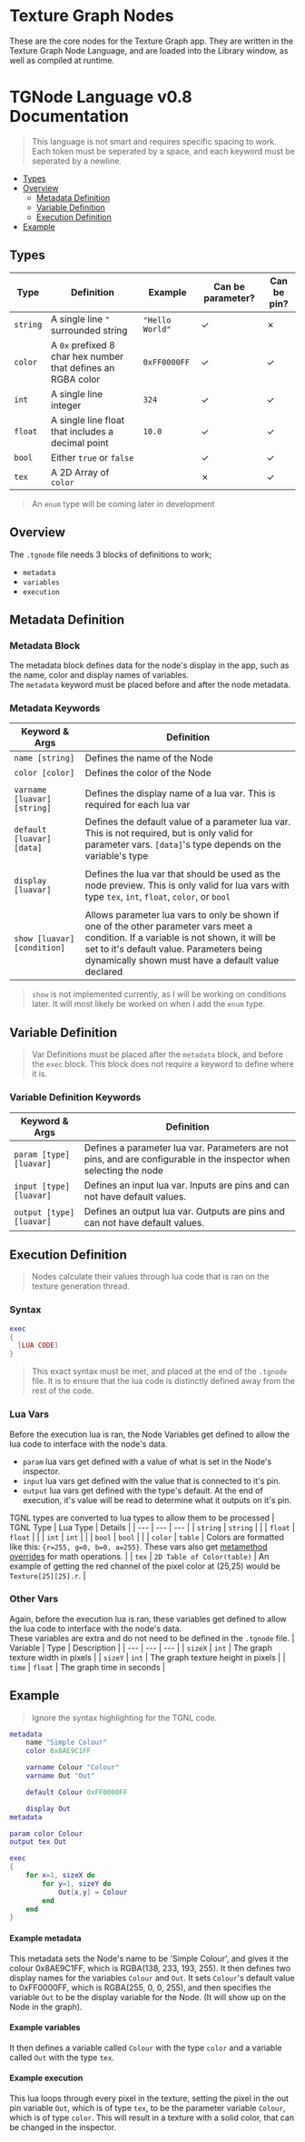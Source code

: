 # Texture Graph Nodes

These are the core nodes for the Texture Graph app. They are written in the Texture Graph Node Language, and are loaded into the Library window, as well as compiled at runtime.

# TGNode Language v0.8 Documentation
> This language is not smart and requires specific spacing to work. Each token must be seperated by a space, and each keyword must be seperated by a newline.

- [Types](#types)
- [Overview](#overview)
  - [Metadata Definition](#metadata-definition)
  - [Variable Definition](#variable-definition)
  - [Execution Definition](#execution-definition)
- [Example](#example)

## Types
| Type | Definition | Example | Can be parameter? | Can be pin? |
| --- | --- | --- | --- | --- |
|`string` | A single line `"` surrounded string | `"Hello World"` | &check; | &cross; |
|`color` | A `0x` prefixed 8 char hex number that defines an RGBA color | `0xFF0000FF` | &check; | &check; |
|`int` | A single line integer | `324` | &check; | &check; |
|`float` | A single line float that includes a decimal point | `10.0` | &check; | &check; |
|`bool` | Either `true` or `false` | | &check; | &check; |
|`tex` | A 2D Array of `color` | | &cross; | &check; |
> An `enum` type will be coming later in development

## Overview
The `.tgnode` file needs 3 blocks of definitions to work;
- `metadata`
- `variables`
- `execution`

## Metadata Definition
### Metadata Block
The metadata block defines data for the node's display in the app, such as the name, color and display names of variables.  
The `metadata` keyword must be placed before and after the node metadata.

### Metadata Keywords
| Keyword & Args | Definition |
| --- | --- |
| `name [string]` | Defines the name of the Node |
| `color [color]` | Defines the color of the Node |
| | |
| `varname [luavar] [string]` | Defines the display name of a lua var. This is required for each lua var |
| `default [luavar] [data]` | Defines the default value of a parameter lua var. This is not required, but is only valid for parameter vars. `[data]`'s type depends on the variable's type |
| | |
| `display [luavar]` | Defines the lua var that should be used as the node preview. This is only valid for lua vars with type `tex`, `int`, `float`, `color`, or `bool` |
| | |
| `show [luavar] [condition]` | Allows parameter lua vars to only be shown if one of the other parameter vars meet a condition. If a variable is not shown, it will be set to it's default value. Parameters being dynamically shown must have a default value declared |
> `show` is not implemented currently, as I will be working on conditions later. It will most likely be worked on when I add the `enum` type.  

## Variable Definition
> Var Definitions must be placed after the `metadata` block, and before the `exec` block. This block does not require a keyword to define where it is.

### Variable Definition Keywords
| Keyword & Args | Definition |
| --- | --- |
| `param [type] [luavar]` | Defines a parameter lua var. Parameters are not pins, and are configurable in the inspector when selecting the node |
| `input [type] [luavar]` | Defines an input lua var. Inputs are pins and can not have default values.
| `output [type] [luavar]` | Defines an output lua var. Outputs are pins and can not have default values.

## Execution Definition
> Nodes calculate their values through lua code that is ran on the texture generation thread.

### Syntax
```lua
exec
{
  [LUA CODE]
}
```
> This exact syntax must be met, and placed at the end of the `.tgnode` file. It is to ensure that the lua code is distinctly defined away from the rest of the code.

### Lua Vars
Before the execution lua is ran, the Node Variables get defined to allow the lua code to interface with the node's data.  
- `param` lua vars get defined with a value of what is set in the Node's inspector.  
- `input` lua vars get defined with the value that is connected to it's pin.  
- `output` lua vars get defined with the type's default. At the end of execution, it's value will be read to determine what it outputs on it's pin.

TGNL types are converted to lua types to allow them to be processed
| TGNL Type | Lua Type | Details |
| --- | --- | --- |
| `string` | `string` | |
| `float` | `float` | |
| `int` | `int` | |
| `bool` | `bool` | |
| `color` | `table` | Colors are formatted like this: `{r=255, g=0, b=0, a=255}`. These vars also get [metamethod overrides](http://lua-users.org/wiki/MetamethodsTutorial) for math operations. |
| `tex` | `2D Table of Color(table)` | An example of getting the red channel of the pixel color at (25,25) would be `Texture[25][25].r`. | 

### Other Vars
Again, before the execution lua is ran, these variables get defined to allow the lua code to interface with the node's data.  
These variables are extra and do not need to be defined in the `.tgnode` file.
| Variable | Type | Description |
| --- | --- | --- |
| `sizeX` | `int` | The graph texture width in pixels |
| `sizeY` | `int` | The graph texture height in pixels |
| `time` | `float` | The graph time in seconds |

## Example
> Ignore the syntax highlighting for the TGNL code.
```lua
metadata
    name "Simple Colour"
    color 0x8AE9C1FF

    varname Colour "Colour"
    varname Out "Out"

    default Colour 0xFF0000FF

    display Out
metadata

param color Colour
output tex Out

exec
{
    for x=1, sizeX do
        for y=1, sizeY do
            Out[x,y] = Colour
        end
    end
}
```
#### Example metadata
This metadata sets the Node's name to be 'Simple Colour', and gives it the colour 0x8AE9C1FF, which is RGBA(138, 233, 193, 255). It then defines two display names for the variables `Colour` and `Out`. It sets `Colour`'s default value to 0xFF0000FF, which is RGBA(255, 0, 0, 255), and then specifies the variable `Out` to be the display variable for the Node. (It will show up on the Node in the graph).

#### Example variables
It then defines a variable called `Colour` with the type `color` and a variable called `Out` with the type `tex`.

#### Example execution
This lua loops through every pixel in the texture, setting the pixel in the out pin variable `Out`, which is of type `tex`, to be the parameter variable `Colour`, which is of type `color`. This will result in a texture with a solid color, that can be changed in the inspector.
